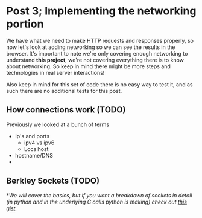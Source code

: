 # Post 3; Implementing the networking portion

We have what we need to make HTTP requests and responses properly, so now let's look at adding networking so we can see the results in the browser. It's important to note we're only covering enough networking to understand **this project**, we're not covering everything there is to know about networking. So keep in mind there might be more steps and technologies in real server interactions!

Also keep in mind for this set of code there is no easy way to test it, and as such there are no additional tests for this post.

## How connections work (TODO)

Previously we looked at a bunch of terms 

- Ip's and ports
  - ipv4 vs ipv6
  - Localhost
- hostname/DNS
- 


## Berkley Sockets (TODO)

\**We will cover the basics, but if you want a breakdown of sockets in detail (in python and in the underlying C calls python is making) check out [this gist](https://gist.github.com/Descent098/783f68e1e3943e8796a3aaf8a14f8013).*
